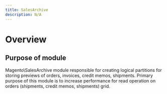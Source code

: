 ```yaml
---
title: SalesArchive
description: N/A
---
```


# Overview

## Purpose of module

Magento\SalesArchive module responsible for creating logical partitions for storing previews of orders, invoices, credit memos, shipments.
Primary purpose of this module is to increase performance for read operation on orders (shipments, credit memos, shipments) grid.
